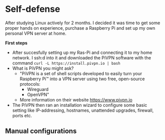 # Self-defense

After studying Linux actively for 2 months. I decided it was time to get some proper hands on experience, purchase a Raspberry Pi and set up my 
own personal VPN server at home. 

**First steps**
- After succesfully setting up my Ras-Pi and connecting it to my home network.
I ssh:d into it and downloaded the PiVPN software with the command `curl -L https://install.pivpn.io | bash`
- What is PiVPN you might ask?
    - "PiVPN is a set of shell scripts developed to easily turn your Raspberry Pi™ into a VPN server using two free, open-source protocols:
      - Wireguard
      - OpenVPN"
    - More information on their website <https://www.pivpn.io>
- The PiVPN then ran an installation wizard to configure some basic setting like IP-addressing, hostnames, unattended upgrades, firewall, ports etc.

**Manual configurations**
- 
